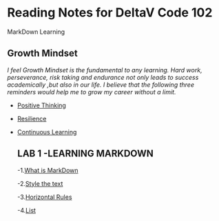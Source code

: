 # Reading Notes for DeltaV Code 102

MarkDown Learning

## Growth Mindset

*I feel Growth Mindset is the fundamental to any learning.
 Hard work, perseverance, risk taking and endurance not only
 leads to success academically ,but also in our life.
 I believe that the following three reminders would help me to grow my career without a limit.*
 
 - [Positive Thinking](/Positive.md)
 
 - [Resilience](/Resilience.md)
 
 - [Continuous Learning](/Learning.md)
 
 
    ## LAB 1 -LEARNING MARKDOWN
     
     -1.[What is MarkDown](/Markd.md)
     
     -2.[Style the text](/Styling.md)
     
     -3.[Horizontal Rules](/Horiz.md)
     
     -4.[List](/Task.md)
